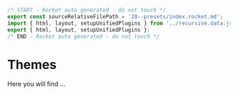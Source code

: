 ```js server
/* START - Rocket auto generated - do not touch */
export const sourceRelativeFilePath = '20--presets/index.rocket.md';
import { html, layout, setupUnifiedPlugins } from '../recursive.data.js';
export { html, layout, setupUnifiedPlugins };
/* END - Rocket auto generated - do not touch */
```

# Themes

Here you will find ...
